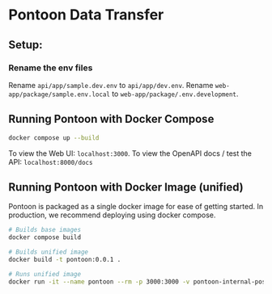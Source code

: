 # Pontoon Data Transfer

## Setup:

### Rename the env files

Rename `api/app/sample.dev.env` to `api/app/dev.env`. Rename `web-app/package/sample.env.local` to `web-app/package/.env.development`.

## Running Pontoon with Docker Compose

```sh
docker compose up --build
```

To view the Web UI: `localhost:3000`. To view the OpenAPI docs / test the API: `localhost:8000/docs`

## Running Pontoon with Docker Image (unified)

Pontoon is packaged as a single docker image for ease of getting started. In production, we recommend deploying using docker compose.

```sh
# Builds base images
docker compose build

# Builds unified image
docker build -t pontoon:0.0.1 .

# Runs unified image
docker run -it --name pontoon --rm -p 3000:3000 -v pontoon-internal-postgres:/var/lib/postgresql/data -v redis-data:/data pontoon:0.0.1
```

